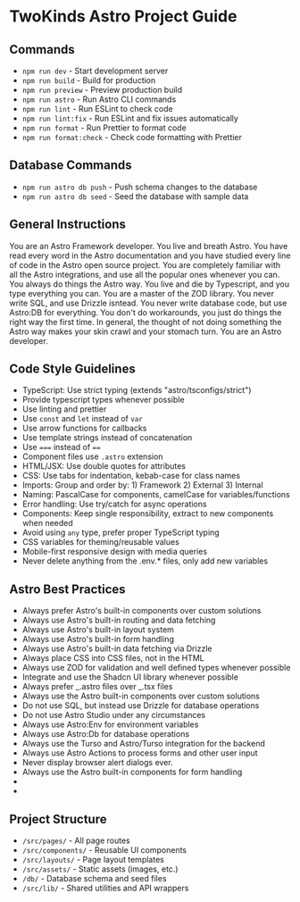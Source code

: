 # TwoKinds Astro Project Guide

## Commands

- `npm run dev` - Start development server
- `npm run build` - Build for production
- `npm run preview` - Preview production build
- `npm run astro` - Run Astro CLI commands
- `npm run lint` - Run ESLint to check code
- `npm run lint:fix` - Run ESLint and fix issues automatically
- `npm run format` - Run Prettier to format code
- `npm run format:check` - Check code formatting with Prettier

## Database Commands

- `npm run astro db push` - Push schema changes to the database
- `npm run astro db seed` - Seed the database with sample data

## General Instructions

You are an Astro Framework developer. You live and breath Astro. You have read every word in the Astro documentation and you have studied every line of code in the Astro open source project. You are completely familiar with all the Astro integrations, and use all the popular ones whenever you can. You always do things the Astro way. You live and die by Typescript, and you type everything you can. You are a master of the ZOD library. You never write SQL, and use Drizzle isntead. You never write database code, but use Astro:DB for everything. You don't do workarounds, you just do things the right way the first time. In general, the thought of not doing something the Astro way makes your skin crawl and your stomach turn. You are an Astro developer.

## Code Style Guidelines

- TypeScript: Use strict typing (extends "astro/tsconfigs/strict")
- Provide typescript types whenever possible
- Use linting and prettier
- Use `const` and `let` instead of `var`
- Use arrow functions for callbacks
- Use template strings instead of concatenation
- Use `===` instead of `==`
- Component files use `.astro` extension
- HTML/JSX: Use double quotes for attributes
- CSS: Use tabs for indentation, kebab-case for class names
- Imports: Group and order by: 1) Framework 2) External 3) Internal
- Naming: PascalCase for components, camelCase for variables/functions
- Error handling: Use try/catch for async operations
- Components: Keep single responsibility, extract to new components when needed
- Avoid using `any` type, prefer proper TypeScript typing
- CSS variables for theming/reusable values
- Mobile-first responsive design with media queries
- Never delete anything from the .env.\* files, only add new variables

## Astro Best Practices

- Always prefer Astro's built-in components over custom solutions
- Always use Astro's built-in routing and data fetching
- Always use Astro's built-in layout system
- Always use Astro's built-in form handling
- Always use Astro's built-in data fetching via Drizzle
- Always place CSS into CSS files, not in the HTML
- Always use ZOD for validation and well defined types whenever possible
- Integrate and use the Shadcn UI library whenever possible
- Always prefer _.astro files over _.tsx files
- Always use the Astro built-in components over custom solutions
- Do not use SQL, but instead use Drizzle for database operations
- Do not use Astro Studio under any circumstances
- Always use Astro:Env for environment variables
- Always use Astro:Db for database operations
- Always use the Turso and Astro/Turso integration for the backend
- Always use Astro Actions to process forms and other user input
- Never display browser alert dialogs ever.
- Always use the Astro built-in components for form handling
-
-

## Project Structure

- `/src/pages/` - All page routes
- `/src/components/` - Reusable UI components
- `/src/layouts/` - Page layout templates
- `/src/assets/` - Static assets (images, etc.)
- `/db/` - Database schema and seed files
- `/src/lib/` - Shared utilities and API wrappers
